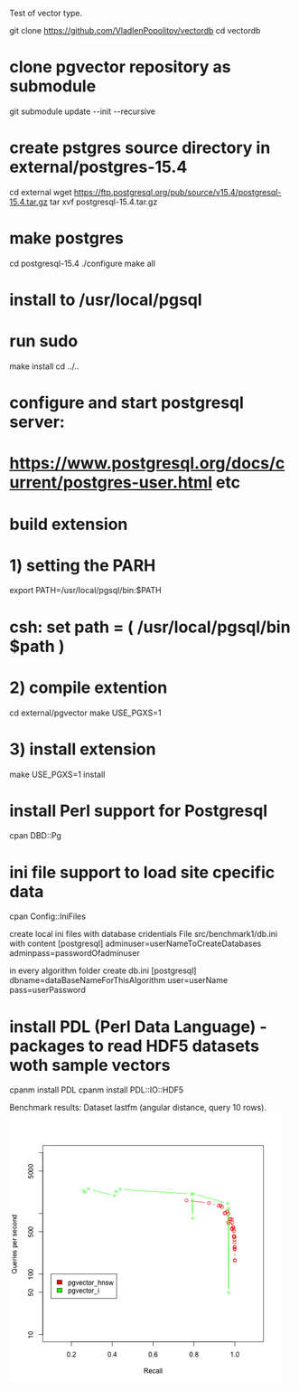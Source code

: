 Test of vector type.

git clone https://github.com/VladlenPopolitov/vectordb
cd vectordb
# clone pgvector repository as submodule
git submodule update --init --recursive
# create pstgres source directory in external/postgres-15.4
cd external 
wget https://ftp.postgresql.org/pub/source/v15.4/postgresql-15.4.tar.gz
tar xvf postgresql-15.4.tar.gz
# make postgres 
cd postgresql-15.4
./configure
make all
# install to /usr/local/pgsql
# run sudo
make install
cd ../..
# configure and start postgresql server:
# https://www.postgresql.org/docs/current/postgres-user.html etc
# build extension
# 1) setting the PARH
export PATH=/usr/local/pgsql/bin:$PATH
# csh: set path = ( /usr/local/pgsql/bin $path )

# 2) compile extention
cd external/pgvector
make USE_PGXS=1
# 3) install extension
make USE_PGXS=1 install

# install Perl support for Postgresql
cpan DBD::Pg
# ini file support to load site cpecific data
cpan Config::IniFiles

create local ini files with database cridentials
File src/benchmark1/db.ini with content
[postgresql]
adminuser=userNameToCreateDatabases
adminpass=passwordOfadminuser

in every algorithm folder create db.ini
[postgresql]
dbname=dataBaseNameForThisAlgorithm
user=userName
pass=userPassword

# install PDL (Perl Data Language) - packages to read HDF5 datasets woth sample vectors
cpanm install PDL
cpanm install PDL::IO::HDF5


Benchmark results:
Dataset lastfm (angular distance, query 10 rows).
![Benchmark](results/lastfm/10/benchmark.png?raw=true "Benchmark")




